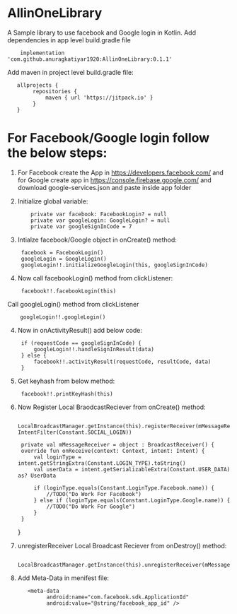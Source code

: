 # AllinOneLibrary
A Sample library to use facebook and Google login in Kotlin. Add dependencies in app level build.gradle file

        implementation 'com.github.anuragkatiyar1920:AllinOneLibrary:0.1.1'
        
Add maven in project level build.gradle file:

       allprojects {
            repositories {
                maven { url 'https://jitpack.io' }
            }
       }
# For Facebook/Google login follow the below steps:
1) For Facebook create the App in https://developers.facebook.com/ and for Google create app in https://console.firebase.google.com/ and download google-services.json and paste inside app folder

1) Initialize global variable:

           private var facebook: FacebookLogin? = null
           private var googleLogin: GoogleLogin? = null
           private var googleSignInCode = 7
2) Intialze facebook/Google object in onCreate() method:

        facebook = FacebookLogin()
        googleLogin = GoogleLogin()
        googleLogin!!.initializeGoogleLogin(this, googleSignInCode)
3) Now call facebookLogin() method from clickListener:

        facebook!!.facebookLogin(this)
  Call googleLogin() method from clickListener
  
        googleLogin!!.googleLogin()
4) Now in onActivityResult() add below code:

        if (requestCode == googleSignInCode) {
            googleLogin!!.handleSignInResult(data)
        } else {
            facebook!!.activityResult(requestCode, resultCode, data)
        }  
5) Get keyhash from below method:

        facebook!!.printKeyHash(this)         
6) Now Register Local BraodcastReciever from onCreate() method:

        LocalBroadcastManager.getInstance(this).registerReceiver(mMessageReceiver, IntentFilter(Constant.SOCIAL_LOGIN))
        
        private val mMessageReceiver = object : BroadcastReceiver() {
        override fun onReceive(context: Context, intent: Intent) {
            val loginType = intent.getStringExtra(Constant.LOGIN_TYPE).toString()
            val userData = intent.getSerializableExtra(Constant.USER_DATA) as? UserData

            if (loginType.equals(Constant.LoginType.Facebook.name)) {
                //TODO("Do Work For Facebook")
            } else if (loginType.equals(Constant.LoginType.Google.name)) {
                //TODO("Do Work For Google")
            }
        }
    }
7)  unregisterReceiver Local Broadcast Reciever from onDestroy() method:

          LocalBroadcastManager.getInstance(this).unregisterReceiver(mMessageReceiver)
8) Add Meta-Data in menifest file:
    
          <meta-data
                android:name="com.facebook.sdk.ApplicationId"
                android:value="@string/facebook_app_id" />
        

